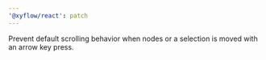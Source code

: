 ```yaml
---
'@xyflow/react': patch
---
```


Prevent default scrolling behavior when nodes or a selection is moved with an arrow key press.

